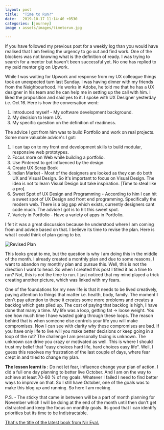 ```yaml
---
layout: post
title:  "Time to Run?"
date:   2019-10-17 11:14:40 +0530
categories: [journey]
image : assets/images/timetorun.jpg

---
```


If you have followed my previous post for a weekly log than you would have realised that I am feeling the urgency to go out and find work.  One of the blockers was not knowing what is the definition of ready.  I was trying to search for a mentor but haven't been successful yet.  No one has replied to my paid mentor gig on Upwork.  

While I was waiting for Upwork and response from my UX colleague things took an unexpected turn last Sunday.  I was having dinner with my friends from the Neighbourhood.  He works in Adobe, he told me that he has a UX designer in his team and he can help me in setting up the call with him.  I liked the proposition and said yes to it.  I spoke with UX Designer yesterday i.e. Oct 16. Here is how the conversation went:

1. Introduced myself - My software development background.
2. My decision to learn UX.
3. My specific question on the definition of readiness.

The advice I got from him was to build Portfolio and work on real projects.  Some more valuable advice's I got:

1. I can tap on to my front end development skills to build modular, responsive web prototypes.
2. Focus more on Web while building a portfolio.
3. Use Pinterest to get influenced by the design 
4. Create UX Scrap Book
5. Indian Market - Most of the designers are looked as they can do both UX and Visual Design. So it's important to focus on Visual Design.  The idea is not to learn Visual Design but take inspiration. [Time to steal like a pro].
6. Sweet Spot of UX Design and Programming - According to him I can hit a sweet spot of UX Design and front end programming. Specifically the modern web.  There is a big gap which exists, currently designers cant code much.  The advice I got is to hit this sweet spot.
7. Variety in Portfolio - Have a variety of apps in Portfolio.

I felt it was a great discussion because he understood where I am coming from and advice based on that.  I believe its time to revise the plan. Here is what I could think of plan going to be.

![Revised Plan]({{site.baseurl}}/assets/images/plan-17Oct19.jpg)

This looks great to me, but the question is why I am doing this in the middle of the month.  I already created a monthly plan and due to some reasons, I want to abandon my monthly plan and pursue this.  Well, this is not the direction I want to head.  So when I created this post I titled it as a time to run?  Not, this is not the time to run.  I just noticed that my mind played a trick creating another picture, which was linked with my fears. 

One of the foundations for my new life is that it needs to be lived creatively, paying attention to things that matter i.e. health, body, family.  The moment I don't pay attention to these it creates some more problems and creates a backlog which gets piled up.  The cost of paying that backlog is high, I have done that many a time.  My life was a loop, getting fat -> loose weight.  You see how much time I have wasted going through these loops.  The reason behind that is when someone else controls your life you will make compromises.  Now I can see with clarity why these compromises are bad.  If you have only life to live will you make better decisions or keep going in a loop of the rut?   The challenge I am personally facing is unknown.  The unknown can drive you crazy or motivated as well.  This is where I should trust my belief that "easy choices hard life, hard choices easy life".  Well, I guess this resolves my frustration of the last couple of days, where fear crept in and tried to change my plan.

**The lesson learnt is** :  Do not let fear, influence change your plan of action.  I did a full one day planning to better live October.  And I am on the way to achieve at least 70-80 % of my goals. Whatever  I failed I need to find better ways to improve on that.  So I still have October, one of the goals was to make this blog up and running.  So here I am rocking. 

P.S. -  The sticky that came in between will be a part of month planning for November which I will be doing at the end of the month until then don't get distracted and keep the focus on monthly goals.  Its good that I can identify priorities but its time to be Indistractable.  

[That's the title of the latest book from Nir Eyal.](https://www.nirandfar.com/indistractable/)



